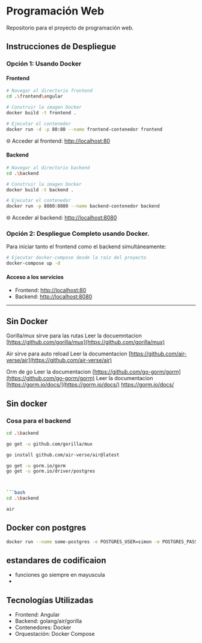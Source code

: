 # Programación Web

Repositorio para el proyecto de programación web.

## Instrucciones de Despliegue

### Opción 1: Usando Docker

#### Frontend

```bash
# Navegar al directorio frontend
cd .\frontend\angular

# Construir la imagen Docker
docker build -t frontend .

# Ejecutar el contenedor
docker run -d -p 80:80 --name frontend-contenedor frontend
```

🌐 Acceder al frontend: [http://localhost:80](http://localhost:80)

#### Backend

```bash
# Navegar al directorio backend
cd .\backend

# Construir la imagen Docker
docker build -t backend .

# Ejecutar el contenedor
docker run -p 8080:8080 --name backend-contenedor backend
```

🌐 Acceder al backend: [http://localhost:8080](http://localhost:8080)

### Opción 2: Despliegue Completo usando Docker.

Para iniciar tanto el frontend como el backend simultáneamente:

```bash
# Ejecutar docker-compose desde la raíz del proyecto
docker-compose up -d
```

#### Acceso a los servicios
- Frontend: [http://localhost:80](http://localhost:80)
- Backend: [http://localhost:8080](http://localhost:8080)

---



## Sin Docker
Gorilla/mux sirve para las rutas
Leer la docuemntacion [https://github.com/gorilla/mux](https://github.com/gorilla/mux)


Air sirve para auto reload
Leer la documentacion [https://github.com/air-verse/air](https://github.com/air-verse/air)


Orm de go 
Leer la documentacion [https://github.com/go-gorm/gorm](https://github.com/go-gorm/gorm)
Leer la documentacion [https://gorm.io/docs/](https://gorm.io/docs/)
https://gorm.io/docs/


## Sin docker
### Cosa para el backend

```bash
cd .\backend

go get -u github.com/gorilla/mux

go install github.com/air-verse/air@latest   

go get -u gorm.io/gorm
go get -u gorm.io/driver/postgres



```bash
cd .\backend

air
```




## Docker con postgres 
```bash
docker run --name some-postgres -e POSTGRES_USER=simon -e POSTGRES_PASSWORD=simonpepe -p 5432:5432 -d postgres

```





## estandares de codificaion 
- funciones go siempre en mayuscula 
- 


## Tecnologías Utilizadas
- Frontend: Angular
- Backend: golang/air/gorilla
- Contenedores: Docker
- Orquestación: Docker Compose
